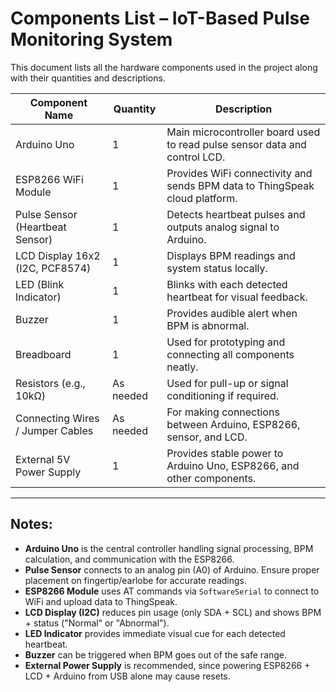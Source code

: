 # Components List – IoT-Based Pulse Monitoring System

This document lists all the hardware components used in the project along with their quantities and descriptions.

| Component Name                   | Quantity  | Description                                                                 |
| -------------------------------- | --------- | --------------------------------------------------------------------------- |
| Arduino Uno                      | 1         | Main microcontroller board used to read pulse sensor data and control LCD.  |
| ESP8266 WiFi Module              | 1         | Provides WiFi connectivity and sends BPM data to ThingSpeak cloud platform. |
| Pulse Sensor (Heartbeat Sensor)  | 1         | Detects heartbeat pulses and outputs analog signal to Arduino.              |
| LCD Display 16x2 (I2C, PCF8574)  | 1         | Displays BPM readings and system status locally.                            |
| LED (Blink Indicator)            | 1         | Blinks with each detected heartbeat for visual feedback.                    |
| Buzzer                           | 1         | Provides audible alert when BPM is abnormal.                                |
| Breadboard                       | 1         | Used for prototyping and connecting all components neatly.                  |
| Resistors (e.g., 10kΩ)           | As needed | Used for pull-up or signal conditioning if required.                        |
| Connecting Wires / Jumper Cables | As needed | For making connections between Arduino, ESP8266, sensor, and LCD.           |
| External 5V Power Supply         | 1         | Provides stable power to Arduino Uno, ESP8266, and other components.        |

---

## Notes:

* **Arduino Uno** is the central controller handling signal processing, BPM calculation, and communication with the ESP8266.
* **Pulse Sensor** connects to an analog pin (A0) of Arduino. Ensure proper placement on fingertip/earlobe for accurate readings.
* **ESP8266 Module** uses AT commands via `SoftwareSerial` to connect to WiFi and upload data to ThingSpeak.
* **LCD Display (I2C)** reduces pin usage (only SDA + SCL) and shows BPM + status ("Normal" or "Abnormal").
* **LED Indicator** provides immediate visual cue for each detected heartbeat.
* **Buzzer** can be triggered when BPM goes out of the safe range.
* **External Power Supply** is recommended, since powering ESP8266 + LCD + Arduino from USB alone may cause resets.

